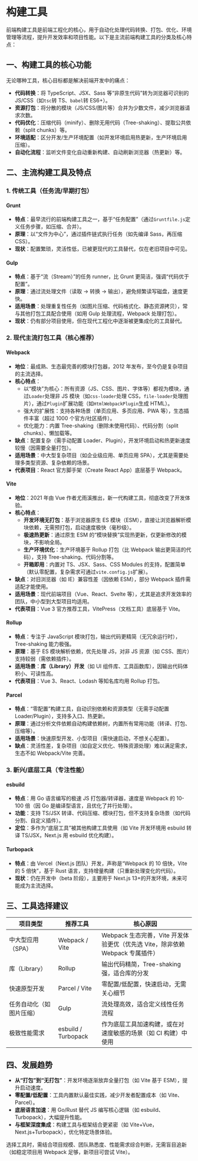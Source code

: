 # 构建工具

前端构建工具是前端工程化的核心，用于自动化处理代码转换、打包、优化、环境管理等流程，提升开发效率和项目性能。以下是主流前端构建工具的分类及核心特点：

## 一、构建工具的核心功能

无论哪种工具，核心目标都是解决前端开发中的痛点：

- **代码转换**：将 TypeScript、JSX、Sass 等“非原生代码”转为浏览器可识别的 JS/CSS（如`tsc`转 TS、`babel`转 ES6+）。
- **资源打包**：将分散的模块（JS/CSS/图片等）合并为少数文件，减少浏览器请求次数。
- **代码优化**：压缩代码（minify）、删除无用代码（Tree-shaking）、提取公共依赖（split chunks）等。
- **环境适配**：区分开发/生产环境配置（如开发环境启用热更新，生产环境启用压缩）。
- **自动化流程**：监听文件变化自动重新构建、自动刷新浏览器（热更新）等。

## 二、主流构建工具及特点

### 1. 传统工具（任务流/早期打包）

#### **Grunt**

- **特点**：最早流行的前端构建工具之一，基于“任务配置”（通过`Gruntfile.js`定义任务步骤，如压缩、合并）。
- **原理**：以“文件为中心”，通过插件链式执行任务（如先编译 Sass，再压缩 CSS）。
- **现状**：配置繁琐，灵活性低，已被更现代的工具替代，仅在老旧项目中可见。

#### **Gulp**

- **特点**：基于“流（Stream）”的任务 runner，比 Grunt 更简洁，强调“代码优于配置”。
- **原理**：通过流处理文件（读取 → 转换 → 输出），避免频繁读写磁盘，速度更快。
- **适用场景**：处理重复性任务（如图片压缩、代码格式化、静态资源拷贝），常与其他打包工具配合使用（如用 Gulp 处理流程，Webpack 处理打包）。
- **现状**：仍有部分项目使用，但在现代工程化中逐渐被更集成化的工具替代。

### 2. 现代主流打包工具（核心推荐）

#### **Webpack**

- **地位**：最成熟、生态最完善的模块打包器，2012 年发布，至今仍是复杂项目的主流选择。
- **核心特点**：
  - 以“模块”为核心：所有资源（JS、CSS、图片、字体等）都视为模块，通过`Loader`处理非 JS 模块（如`css-loader`处理 CSS，`file-loader`处理图片），通过`Plugin`扩展功能（如`HtmlWebpackPlugin`生成 HTML）。
  - 强大的扩展性：支持各种场景（单页应用、多页应用、PWA 等），生态插件丰富（超过 1000 个官方/社区插件）。
  - 优化能力：内置 Tree-shaking（删除未使用代码）、代码分割（split chunks）、懒加载等。
- **缺点**：配置复杂（需手动配置 Loader、Plugin），开发环境启动和热更新速度较慢（因需要全量打包）。
- **适用场景**：中大型复杂项目（如企业级应用、单页应用 SPA），尤其是需要处理多类型资源、复杂依赖的场景。
- **代表项目**：React 官方脚手架（Create React App）底层基于 Webpack。

#### **Vite**

- **地位**：2021 年由 Vue 作者尤雨溪推出，新一代构建工具，彻底改变了开发体验。
- **核心特点**：
  - **开发环境无打包**：基于浏览器原生 ES 模块（ESM），直接让浏览器解析模块依赖，无需预打包，启动速度极快（毫秒级）。
  - **极速热更新**：通过原生 ESM 的“模块替换”实现热更新，仅更新修改的模块，不影响全局。
  - **生产环境优化**：生产环境基于 Rollup 打包（比 Webpack 输出更简洁的代码），支持 Tree-shaking、代码分割等。
  - **开箱即用**：内置对 TS、JSX、Sass、CSS Modules 的支持，配置简单（默认零配置，复杂需求可通过`vite.config.js`扩展）。
- **缺点**：对旧浏览器（如 IE）兼容性差（因依赖 ESM），部分 Webpack 插件需适配才能使用。
- **适用场景**：现代前端项目（Vue、React、Svelte 等），尤其是追求开发效率的团队，中小型到大型项目均适用。
- **代表项目**：Vue 3 官方推荐工具，VitePress（文档工具）底层基于 Vite。

#### **Rollup**

- **特点**：专注于 JavaScript 模块打包，输出代码更精简（无冗余运行时），Tree-shaking 能力极强。
- **原理**：基于 ES 模块解析依赖，优先处理 JS，对非 JS 资源（如 CSS、图片）支持较弱（需依赖插件）。
- **适用场景**：**库（Library）开发**（如 UI 组件库、工具函数库），因输出代码体积小、可读性高。
- **代表项目**：Vue 3、React、Lodash 等知名库均用 Rollup 打包。

#### **Parcel**

- **特点**：“零配置”构建工具，自动识别依赖和资源类型（无需手动配置 Loader/Plugin），支持多入口、热更新。
- **原理**：通过分析文件依赖自动构建依赖树，内置所有常用功能（转译、打包、压缩等）。
- **适用场景**：快速原型开发、小型项目（需快速启动，不想关心配置）。
- **缺点**：灵活性差，复杂项目（如自定义优化、特殊资源处理）难以满足需求，生态不如 Webpack/Vite 完善。

### 3. 新兴/底层工具（专注性能）

#### **esbuild**

- **特点**：用 Go 语言编写的极速 JS 打包器/转译器，速度是 Webpack 的 10-100 倍（因 Go 是编译型语言，且优化了并行处理）。
- **功能**：支持 TS/JSX 转译、代码压缩、模块打包，但不支持复杂场景（如代码分割、自定义插件）。
- **定位**：多作为“底层工具”被其他构建工具使用（如 Vite 开发环境用 esbuild 转译 TS/JSX，Next.js 用 esbuild 优化构建）。

#### **Turbopack**

- **特点**：由 Vercel（Next.js 团队）开发，声称是“Webpack 的 10 倍快，Vite 的 5 倍快”，基于 Rust 语言，支持增量构建（只重新处理变化的代码）。
- **现状**：仍在开发中（beta 阶段），主要用于 Next.js 13+的开发环境，未来可能成为主流选择。

## 三、工具选择建议

| 项目类型                 | 推荐工具            | 核心原因                                                                      |
| ------------------------ | ------------------- | ----------------------------------------------------------------------------- |
| 中大型应用（SPA）        | Webpack / Vite      | Webpack 生态完善，Vite 开发体验更优（优先选 Vite，除非依赖 Webpack 专属插件） |
| 库（Library）            | Rollup              | 输出代码精简，Tree-shaking 强，适合库的分发                                   |
| 快速原型开发             | Parcel / Vite       | 零配置/低配置，快速启动，无需关心细节                                         |
| 任务自动化（如图片压缩） | Gulp                | 流处理高效，适合定义线性任务流程                                              |
| 极致性能需求             | esbuild / Turbopack | 作为底层工具加速构建，或在对速度敏感的场景（如 CI 构建）中使用                |

## 四、发展趋势

- **从“打包”到“无打包”**：开发环境逐渐放弃全量打包（如 Vite 基于 ESM），提升启动速度。
- **零配置/低配置**：工具内置默认最佳实践，减少开发者配置成本（如 Vite、Parcel）。
- **底层语言加速**：用 Go/Rust 替代 JS 编写核心逻辑（如 esbuild、Turbopack），大幅提升性能。
- **与框架深度集成**：构建工具与框架结合更紧密（如 Vite+Vue，Next.js+Turbopack），优化特定场景体验。

选择工具时，需结合项目规模、团队熟悉度、性能需求综合判断，无需盲目追新（如稳定项目用 Webpack 足够，新项目可尝试 Vite）。
